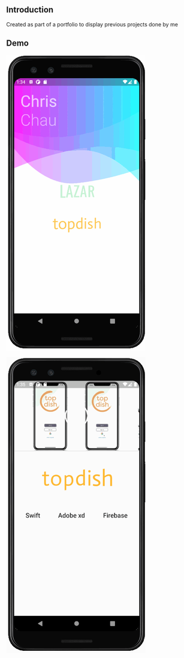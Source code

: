 ## Introduction

Created as part of a portfolio to display previous projects done by me

## Demo

![LAZAR](/demo/lazar.gif)

![Topdish](/demo/topdish.gif)
